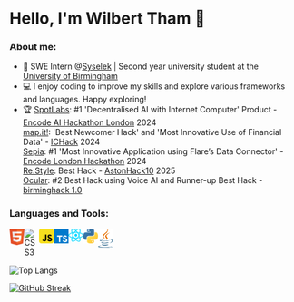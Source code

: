 # Hello, I'm Wilbert Tham :wave:

### About me:
- 💼 SWE Intern @[Syselek](https://www.syselek.com/) | Second year university student at the [University of Birmingham](https://www.birmingham.ac.uk/)
- 💻 I enjoy coding to improve my skills and explore various frameworks and languages. Happy exploring!
- 🏆 [SpotLabs](https://github.com/phoonicked/SpotLabs): #1 'Decentralised AI with Internet Computer' Product - [Encode AI Hackathon London](https://www.encode.club/ai-hackathon) 2024 <br>
     [map.it!](https://github.com/phoonicked/ICHack2024): 'Best Newcomer Hack' and 'Most Innovative Use of Financial Data' - [ICHack](https://ichack.org/) 2024 <br>
     [Sepia](https://github.com/EonSolutions/Sepia): #1 'Most Innovative Application using Flare’s Data Connector' - [Encode London Hackathon](https://www.encode.club/encodelondon-24) 2024 <br>
     [Re:Style](https://github.com/EonSolutions/AstonHack10): Best Hack - [AstonHack10](https://astonhack.co.uk/) 2025 <br>
     [Ocular](https://github.com/phoonicked/birminghack): #2 Best Hack using Voice AI and Runner-up Best Hack - [birminghack 1.0](https://birminghack.com/)
  
  

### Languages and Tools:

<a href="https://www.w3.org/html/" target="_blank"><img align="left" alt="HTML5" width="26px" src="https://github.com/phoonicked/phoonicked/blob/main/html.svg" /></a>
<a href="https://www.w3schools.com/css/" target="_blank"><img align="left" alt="CSS3" width="26px" src="https://github.com/phoonicked/phoonicked/blob/main/css.svg" /></a>
<a href="https://developer.mozilla.org/en-US/docs/Web/JavaScript" target="_blank"> <img align="left" alt="JavaScript" width="26px" src="https://github.com/phoonicked/phoonicked/blob/main/javascript.svg"/></a>
<a href="https://www.typescriptlang.org/" target="_blank"> <img align="left" alt="TypeScript" width="26px" src="https://github.com/phoonicked/phoonicked/blob/main/typescript.svg"/></a>
<a href="https://react.dev/" target="_blank"> <img align="left" alt="React" width="26px" src="https://github.com/phoonicked/phoonicked/blob/main/react.svg"/></a>
<a href="https://www.python.org" target="_blank"> <img align="left" alt="Python" width="26px" src="https://github.com/phoonicked/phoonicked/blob/main/python.svg"/></a>
<a href="https://www.java.com/en/" target="_blank"> <img align="left" alt="Java" width="26px" src="https://github.com/phoonicked/phoonicked/blob/main/java.svg"/></a>

<br />
<br />
<br />

![Top Langs](https://github-readme-stats.vercel.app/api/top-langs/?username=phoonicked&theme=nord&layout=compact)

[![GitHub Streak](https://streak-stats.demolab.com?user=phoonicked&theme=nord&short_numbers=true&date_format=j%20M%5B%20Y%5D&card_width=500)](https://git.io/streak-stats)

<br />
